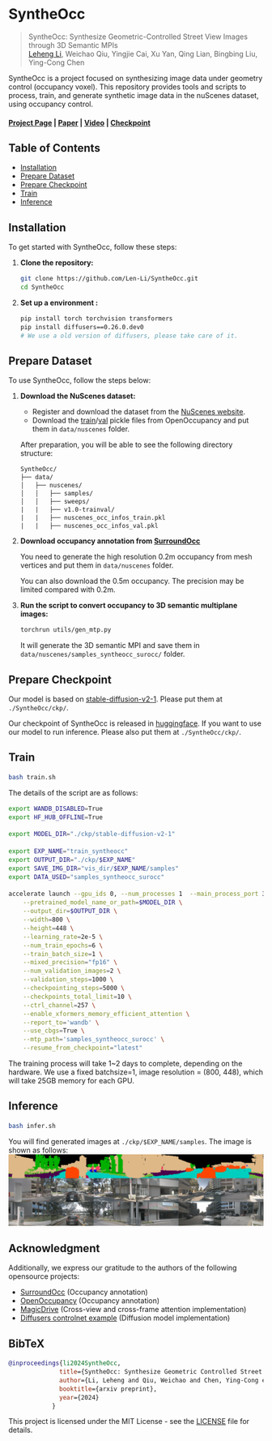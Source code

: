 # SyntheOcc

> SyntheOcc: Synthesize Geometric-Controlled Street View Images through 3D Semantic MPIs <br>
> [Leheng Li](https://len-li.github.io), Weichao Qiu, Yingjie Cai, Xu Yan, Qing Lian, Bingbing Liu, Ying-Cong Chen

SyntheOcc is a project focused on synthesizing image data under geometry control (occupancy voxel). This repository provides tools and scripts to process, train, and generate synthetic image data in the nuScenes dataset, using occupancy control.
#### [Project Page](https://len-li.github.io/syntheocc-web) | [Paper](https://arxiv.org/) | [Video](https://len-li.github.io/syntheocc-web/videos/teaser-occedit.mp4) | [Checkpoint](https://huggingface.co/lilelife/SyntheOcc)


## Table of Contents

  - [Installation](#installation)
  - [Prepare Dataset](#prepare-dataset)
  - [Prepare Checkpoint](#prepare-checkpoint)
  - [Train](#train)
  - [Inference](#inference)




## Installation

To get started with SyntheOcc, follow these steps:

1. **Clone the repository:**
   ```bash
   git clone https://github.com/Len-Li/SyntheOcc.git
   cd SyntheOcc
   ```

2. **Set up a environment :**
   ```bash
   pip install torch torchvision transformers
   pip install diffusers==0.26.0.dev0 
   # We use a old version of diffusers, please take care of it.
   ```




## Prepare Dataset

To use SyntheOcc, follow the steps below:

1. **Download the NuScenes dataset:**
   - Register and download the dataset from the [NuScenes website](https://www.nuscenes.org/nuscenes).
   - Download the [train](https://github.com/JeffWang987/OpenOccupancy/releases/tag/train_pkl)/[val](https://github.com/JeffWang987/OpenOccupancy/releases/tag/val_pkl) pickle files from OpenOccupancy and put them in `data/nuscenes` folder.



    After preparation, you will be able to see the following directory structure:  

    ```
    SyntheOcc/
    ├── data/
    │   ├── nuscenes/
    │   │   ├── samples/
    │   │   ├── sweeps/
    |   |   ├── v1.0-trainval/
    |   |   ├── nuscenes_occ_infos_train.pkl
    |   |   ├── nuscenes_occ_infos_val.pkl
    ```
2. **Download occupancy annotation from [SurroundOcc](https://github.com/weiyithu/SurroundOcc/blob/main/docs/data.md)**

    You need to generate the high resolution 0.2m occupancy from mesh vertices and put them in `data/nuscenes` folder.

    You can also download the 0.5m occupancy. The precision may be limited compared with 0.2m.


3. **Run the script to convert occupancy to 3D semantic multiplane images:**
   ```bash
   torchrun utils/gen_mtp.py
   ```
   It will generate the 3D semantic MPI and save them in `data/nuscenes/samples_syntheocc_surocc/` folder.

## Prepare Checkpoint
Our model is based on [stable-diffusion-v2-1](https://huggingface.co/stabilityai/stable-diffusion-v2-1). Please put them at `./SyntheOcc/ckp/`.

Our checkpoint of SyntheOcc is released in [huggingface](https://huggingface.co/lilelife/SyntheOcc). If you want to use our model to run inference. Please also put them at `./SyntheOcc/ckp/`.

## Train 

   ```bash
   bash train.sh
   ```
The details of the script are as follows:
```bash
export WANDB_DISABLED=True
export HF_HUB_OFFLINE=True

export MODEL_DIR="./ckp/stable-diffusion-v2-1"

export EXP_NAME="train_syntheocc"
export OUTPUT_DIR="./ckp/$EXP_NAME"
export SAVE_IMG_DIR="vis_dir/$EXP_NAME/samples"
export DATA_USED="samples_syntheocc_surocc"

accelerate launch --gpu_ids 0, --num_processes 1  --main_process_port 3226  train.py \
    --pretrained_model_name_or_path=$MODEL_DIR \
    --output_dir=$OUTPUT_DIR \
    --width=800 \
    --height=448 \
    --learning_rate=2e-5 \
    --num_train_epochs=6 \
    --train_batch_size=1 \
    --mixed_precision="fp16" \
    --num_validation_images=2 \
    --validation_steps=1000 \
    --checkpointing_steps=5000 \
    --checkpoints_total_limit=10 \
    --ctrl_channel=257 \
    --enable_xformers_memory_efficient_attention \
    --report_to='wandb' \
    --use_cbgs=True \
    --mtp_path='samples_syntheocc_surocc' \
    --resume_from_checkpoint="latest" 
```

The training process will take 1~2 days to complete, depending on the hardware. We use a fixed batchsize=1, image resolution = (800, 448), which will take 25GB memory for each GPU.

## Inference 

```bash
bash infer.sh
```
You will find generated images at `./ckp/$EXP_NAME/samples`. The image is shown as follows:
![image](./ckp/demo.jpg)



## Acknowledgment
Additionally, we express our gratitude to the authors of the following opensource projects:

- [SurroundOcc](https://github.com/weiyithu/SurroundOcc) (Occupancy annotation)
- [OpenOccupancy](https://github.com/JeffWang987/OpenOccupancy) (Occupancy annotation)
- [MagicDrive](https://github.com/cure-lab/MagicDrive) (Cross-view and cross-frame attention implementation)
- [Diffusers controlnet example](https://github.com/huggingface/diffusers/tree/main/examples/controlnet) (Diffusion model implementation)





## BibTeX

```bibtex
@inproceedings{li2024SyntheOcc,
              title={SyntheOcc: Synthesize Geometric Controlled Street View Images through 3D Semantic MPIs},
              author={Li, Leheng and Qiu, Weichao and Chen, Ying-Cong et.al.},
              booktitle={arxiv preprint},
              year={2024}
            }
```

This project is licensed under the MIT License - see the [LICENSE](LICENSE) file for details.


